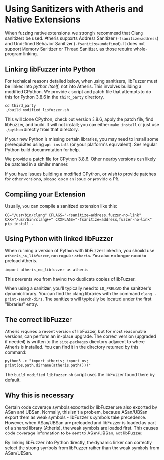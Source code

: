 # Using Sanitizers with Atheris and Native Extensions

When fuzzing native extensions, we strongly recommend that Clang sanitizers be
used. Atheris supports Address Sanitizer (`-fsanitize=address`) and Undefined Behavior Sanitizer (`-fsanitize=undefined`). It does not support Memory Sanitizer or Thread Sanitizer, as those require whole-program linking.

## Linking libFuzzer into Python

For technical reasons detailed below, when using sanitizers, libFuzzer must be
linked into *python itself*, not into Atheris. This involves building a
modified CPython. We provide a script and patch file that attempts to do this
for Python 3.8.6 in the `third_party` directory.

```
cd third_party
./build_modified_libfuzzer.sh
```

This will clone CPython, check out version 3.8.6, apply the patch file, find
libFuzzer, and build. It will not install; you can either `make install` or just
use `./python` directly from that directory.

If your new Python is missing certain libraries, you may need to install some
prerequisites using `apt install` (or your platform's equivalent). See regular
Python build documentation for help.

We provide a patch file for CPython 3.8.6. Other nearby versions can likely be
patched in a similar manner.

If you have issues building a modified CPython, or wish to provide patches for
other versions, please open an issue or provide a PR.

## Compiling your Extension

Usually, you can compile a sanitized extension like this:

```
CC="/usr/bin/clang" CFLAGS="-fsanitize=address,fuzzer-no-link" CXX="/usr/bin/clang++" CXXFLAGS="-fsanitize=address,fuzzer-no-link" pip install .
```

## Using Python with linked libFuzzer

When running a version of Python with libFuzzer linked in, you should use
`atheris_no_libfuzzer`, not regular `atheris`. You also no longer need to
preload Atheris.

```
import atheris_no_libfuzzer as atheris
```

This prevents you from having two duplicate copies of libFuzzer.

When using a sanitizer, you'll typically need to `LD_PRELOAD` the sanitizer's dynamic library. You can find the clang libraries with the command `clang -print-search-dirs`. The sanitizers will typically be located under the first "libraries" entry.

## The correct libFuzzer

Atheris requires a recent version of libFuzzer, but for most reasonable
versions, can perform an in-place upgrade. The correct version (upgraded if
needed) is written to the `site-packages` directory adjacent to where Atheris
is installed. You can find it in the directory returned by this command:

```
python3 -c "import atheris; import os; print(os.path.dirname(atheris.path()))"
```

The `build_modified_libfuzzer.sh` script uses the libFuzzer found there by
default.

## Why this is necessary

Certain code coverage symbols exported by libFuzzer are also exported by ASan
and UBSan. Normally, this isn't a problem, because ASan/UBSan export them
as weak symbols - libFuzzer's symbols take precedence. However, when ASan/UBSan
are preloaded and libFuzzer is loaded as part of a shared library (Atheris),
the weak symbols are loaded first. This causes code coverage information to be
sent to ASan/UBSan, not libFuzzer.

By linking libFuzzer into Python directly, the dynamic linker can correctly
select the strong symbols from libFuzzer rather than the weak symbols from
ASan/UBSan.

